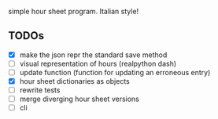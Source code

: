 simple hour sheet program. Italian style!



## TODOs

- [X] make the json repr the standard save method
- [ ] visual representation of hours (realpython dash)
- [ ] update function (function for updating an erroneous entry)
- [X] hour sheet dictionaries as objects
- [ ] rewrite tests
- [ ] merge diverging hour sheet versions
- [ ] cli
